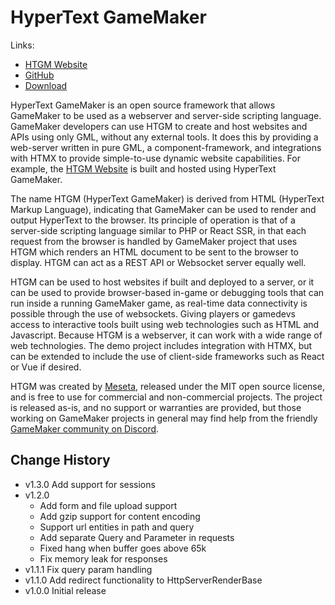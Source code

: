 # HyperText GameMaker

Links:
* [HTGM Website](https://htgm.meseta.dev)
* [GitHub](https://github.com/meseta/htgm)
* [Download](https://github.com/meseta/htgm/releases)

HyperText GameMaker is an open source framework that allows GameMaker to be used as a webserver and server-side scripting language. GameMaker developers can use HTGM to create and host websites and APIs using only GML, without any external tools. It does this by providing a web-server written in pure GML, a component-framework, and integrations with HTMX to provide simple-to-use dynamic website capabilities. For example, the [HTGM Website](https://htgm.meseta.dev) is built and hosted using HyperText GameMaker.

The name HTGM (HyperText GameMaker) is derived from HTML (HyperText Markup Language), indicating that GameMaker can be used to render and output HyperText to the browser. Its principle of operation is that of a server-side scripting language similar to PHP or React SSR, in that each request from the browser is handled by GameMaker project that uses HTGM which renders an HTML document to be sent to the browser to display. HTGM can act as a REST API or Websocket server equally well.

HTGM can be used to host websites if built and deployed to a server, or it can be used to provide browser-based in-game or debugging tools that can run inside a running GameMaker game, as real-time data connectivity is possible through the use of websockets. Giving players or gamedevs access to interactive tools built using web technologies such as HTML and Javascript. Because HTGM is a webserver, it can work with a wide range of web technologies. The demo project includes integration with HTMX, but can be extended to include the use of client-side frameworks such as React or Vue if desired.

HTGM was created by [Meseta](https://meseta.dev), released under the MIT open source license, and is free to use for commercial and non-commercial projects. The project is released as-is, and no support or warranties are provided, but those working on GameMaker projects in general may find help from the friendly [GameMaker community on Discord](https://discord.gg/gamemaker).

## Change History
* v1.3.0 Add support for sessions
* v1.2.0
  * Add form and file upload support
  * Add gzip support for content encoding
  * Support url entities in path and query
  * Add separate Query and Parameter in requests
  * Fixed hang when buffer goes above 65k
  * Fix memory leak for responses
* v1.1.1 Fix query param handling
* v1.1.0 Add redirect functionality to HttpServerRenderBase
* v1.0.0 Initial release